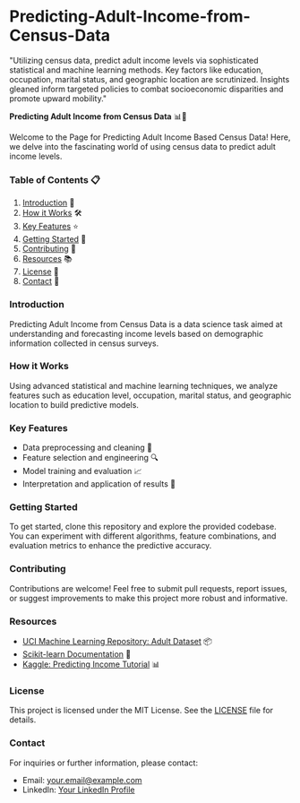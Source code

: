 # Predicting-Adult-Income-from-Census-Data
"Utilizing census data, predict adult income levels via sophisticated statistical and machine learning methods. Key factors like education, occupation, marital status, and geographic location are scrutinized. Insights gleaned inform targeted policies to combat socioeconomic disparities and promote upward mobility."

**Predicting Adult Income from Census Data** 📊💼

Welcome to the Page for Predicting Adult Income Based Census Data! Here, we delve into the fascinating world of using census data to predict adult income levels. 

### Table of Contents 📋
1. [Introduction](#introduction) 🎯
2. [How it Works](#how-it-works) 🛠️
3. [Key Features](#key-features) ⭐
4. [Getting Started](#getting-started) 🚀
5. [Contributing](#contributing) 🤝
6. [Resources](#resources) 📚
7. [License](#license) 📝
8. [Contact](#contact) 📧

### Introduction <a name="introduction"></a>
Predicting Adult Income from Census Data is a data science task aimed at understanding and forecasting income levels based on demographic information collected in census surveys.

### How it Works <a name="how-it-works"></a>
Using advanced statistical and machine learning techniques, we analyze features such as education level, occupation, marital status, and geographic location to build predictive models.

### Key Features <a name="key-features"></a>
- Data preprocessing and cleaning 🧹
- Feature selection and engineering 🔍
- Model training and evaluation 📈
- Interpretation and application of results 📝

### Getting Started <a name="getting-started"></a>
To get started, clone this repository and explore the provided codebase. You can experiment with different algorithms, feature combinations, and evaluation metrics to enhance the predictive accuracy.

### Contributing <a name="contributing"></a>
Contributions are welcome! Feel free to submit pull requests, report issues, or suggest improvements to make this project more robust and informative.

### Resources <a name="resources"></a>
- [UCI Machine Learning Repository: Adult Dataset](https://archive.ics.uci.edu/ml/datasets/adult) 📦
- [Scikit-learn Documentation](https://scikit-learn.org/stable/documentation.html) 📖
- [Kaggle: Predicting Income Tutorial](https://www.kaggle.com/c/uci-adult-income) 📊

### License <a name="license"></a>
This project is licensed under the MIT License. See the [LICENSE](LICENSE) file for details.

### Contact <a name="contact"></a>
For inquiries or further information, please contact:
- Email: [your.email@example.com](mailto:giridharangiri793@gmail.com)
- LinkedIn: [Your LinkedIn Profile](www.linkedin.com/in/giridharan793)
